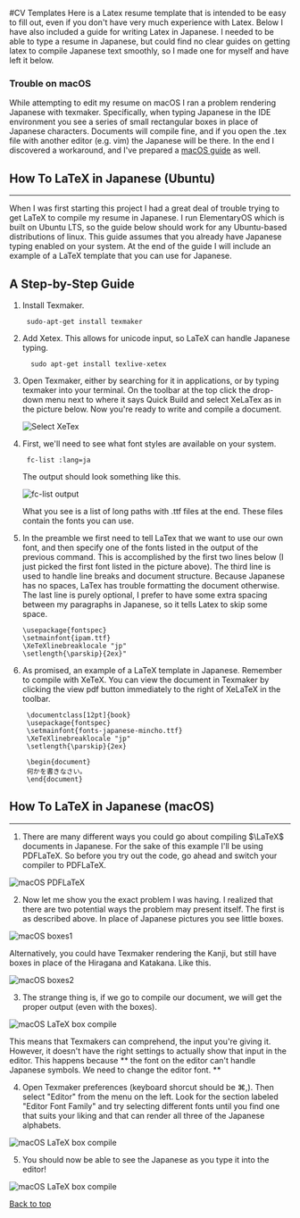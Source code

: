 #CV Templates
Here is a Latex resume template that is intended to be easy to fill out, even if you don't have very much experience with Latex.  Below I have also included a guide for writing Latex in Japanese.  I needed to be able to type a resume in Japanese, but could find no clear guides on getting latex to compile Japanese text smoothly, so I made one for myself and have left it below.

###  Trouble on macOS 
While attempting to edit my resume on macOS I ran a problem rendering Japanese with texmaker.  Specifically, when typing Japanese in the IDE environment you see a series of small rectangular boxes in place of Japanese characters.  Documents will compile fine, and if you open the .tex file with another editor (e.g. vim) the Japanese will be there.  In the end I discovered a workaround, and  I've prepared a [macOS guide](#how-to-latex-in-japanese-macos) as well.


How To LaTeX in Japanese (Ubuntu)
-------------------------
-------------------------
When I was first starting this project I had a great deal of trouble trying to get LaTeX to compile my resume in Japanese.  I run ElementaryOS which is built on Ubuntu LTS, so the guide below should work for any Ubuntu-based distributions of linux.  This guide assumes that you already have Japanese typing enabled on your system. At the end of the guide I will include an example of a LaTeX template that you can use for Japanese.   

A Step-by-Step Guide
-------------------------
1. Install Texmaker.
    
        sudo-apt-get install texmaker

2. Add Xetex.  This allows for unicode input, so LaTeX can handle Japanese typing. 

         sudo apt-get install texlive-xetex

3. Open Texmaker, either by searching for it in applications, or by typing texmaker into your terminal.  On the toolbar at the top click the drop-down menu next to where it says Quick Build and select XeLaTex as in the picture below.  Now you're ready to write and compile a document.

	![Select XeTex](./other/JPLatexPics/Ubuntu/JPLatex3.png)

4. First, we'll need to see what font styles are available on your system. 

        fc-list :lang=ja

	The output should look something like this.

	![fc-list output](./other/JPLatexPics/Ubuntu/JPLatex4.png) 

	What you see is a list of long paths with .ttf files at the end.  These files contain the fonts you can use.

5.  In the preamble we first need to tell LaTex that we want to use our own font, and then specify one of the fonts listed in the output of the previous command. This is accomplished by the first two lines below (I just picked the first font listed in the picture above).  The third line is used to handle line breaks and document structure.  Because Japanese has no spaces, LaTex has trouble formatting the document otherwise. The last line is purely optional, I prefer to have some extra spacing between my paragraphs in Japanese, so it tells Latex to skip some space.

        \usepackage{fontspec} 
        \setmainfont{ipam.ttf}
        \XeTeXlinebreaklocale "jp"
        \setlength{\parskip}{2ex}"

6. As promised, an example of a LaTeX template in Japanese.  Remember to compile with XeTeX.  You can view the document in Texmaker by clicking the view pdf button immediately to the right of XeLaTeX in the toolbar.

        \documentclass[12pt]{book}
        \usepackage{fontspec} 
        \setmainfont{fonts-japanese-mincho.ttf}
        \XeTeXlinebreaklocale "jp"
        \setlength{\parskip}{2ex}
        
        \begin{document}
        何かを書きなさい。
        \end{document}


How To LaTeX in Japanese (macOS)
-------------------------
-------------------------
1.  There are many different ways you could go about compiling $\LaTeX$ documents in Japanese.  For the sake of this example I'll be using PDFLaTeX.  So before you try out the code, go ahead and switch your compiler to PDFLaTeX.

![macOS PDFLaTeX](./other/JPLatexPics/macOS/pdfLaTeXmode.png)

2.  Now let me show you the exact problem I was having.  I realized that there are two potential ways the problem may present itself.  The first is as described above.  In place of Japanese pictures you see little boxes.

![macOS boxes1](./other/JPLatexPics/macOS/pdfLaTeXjp1.png) 

Alternatively, you could have Texmaker rendering the Kanji, but still have boxes in place of the Hiragana and Katakana.  Like this.

![macOS boxes2](./other/JPLatexPics/macOS/pdfLaTeXjp2.png)

3.  The strange thing is, if we go to compile our document, we will get the proper output (even with the boxes).

![macOS LaTeX box compile](./other/JPLatexPics/macOS/LaTeXoutput.png)

This means that Texmakers can comprehend, the input you're giving it.  However, it doesn't have the right settings to actually show that input in the editor.  This happens because ** the font on the editor can't handle Japanese symbols.  We need to change the editor font. **

4.  Open Texmaker preferences (keyboard shorcut should be ⌘,).  Then select "Editor" from the menu on the left.  Look for the section labeled "Editor Font Family" and try selecting different fonts until you find one that suits your liking and that can render all three of the Japanese alphabets.

![macOS LaTeX box compile](./other/JPLatexPics/macOS/EditorFont.png)

5.  You should now be able to see the Japanese as you type it into the editor!

![macOS LaTeX box compile](./other/JPLatexPics/macOS/pdfLaTeXjp3.png)     
  

[Back to top](#cv-templates)

